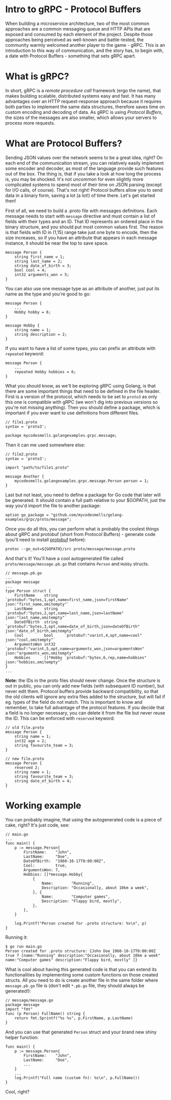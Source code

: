 # Intro to gRPC - Protocol Buffers

When building a microservice architecture, two of the most common approaches are a common messaging queue and HTTP APIs that are exposed and consumed by each element of the project. Despite those approaches being perceived as well-known and battle-tested, the community warmly welcomed another player to the game - gRPC. This is an introduction to this way of communication, and the story has, to begin with, a date with Protocol Buffers - something that sets gRPC apart.

# What is gRPC?

In short, gRPC is a _remote procedure call_ framework (ergo the name), that makes building scalable, distributed systems easy and fast. It has many advantages over an HTTP request-response approach because it requires both parties to implement the same data structures, therefore saves time on custom encoding and decoding of data. As gRPC is using _Protocol Buffers_, the sizes of the messages are also smaller, which allows your servers to process more requests. 

# What are Protocol Buffers?   

Sending JSON values over the network seems to be a great idea, right? On each end of the communication stream, you can relatively easily implement some encoder and decoder, as most of the language provide such features out of the box. The thing is, that if you take a look at how long the process is, you may be shocked. It's not uncommon for even slightly more complicated systems to spend most of their time on JSON parsing (except for I/O calls, of course). That's not right! Protocol buffers allow you to send data in a binary form, saving a lot (a lot!) of time there. Let's get started then!

First of all, we need to build a .proto file with messages definitions. Each message needs to start with `message` directive and must contain a list of fields with their types and an ID. That ID represents an ordered place in the binary structure, and you should put most common values first. The reason is that fields with ID in (1,15) range take just one byte to encode, then the size increases, so if you have an attribute that appears in each message instance, it should be near the top to save space.

    message Person {
        string first_name = 1;
        string last_name = 2;
        string date_of_birth = 3;
        bool cool = 4;
        int32 arguments_won = 5;
    }
    
You can also use one message type as an attribute of another, just put its name as the type and you're good to go:

    message Person {
        ...
        Hobby hobby = 6;
    }
    
    message Hobby {
        string name = 1;
        string description = 2;
    }
    
If you want to have a list of some types, you can prefix an attribute with `repeated` keyword:

    message Person {
        ...
        repeated Hobby hobbies = 6;
    }

What you should know, as we'll be exploring gRPC using Golang, is that there are some important things that need to be defined in the file header. First is a version of the protocol, which needs to be set to `proto3` as only this one is compatible with gRPC (we won't dig into previous versions so you're not missing anything). Then you should define a package, which is important if you ever want to use definitions from different files.

    // file1.proto
    syntax = 'proto3';
    
    package mycodesmells.golangexamples.grpc.message;

Then it can me used somewhere else:

    // file2.proto
    syntax = 'proto3';
    
    import "path/to/file1.proto"
    
    message Another {
        mycodesmells.golangexamples.grpc.message.Person person = 1;
    }

Last but not least, you need to define a package for Go code that later will be generated. It should contain a full path relative to your $GOPATH, just the way you'd import the file to another package:

    option go_package = "github.com/mycodesmells/golang-examples/grpc/proto/message";
    
Once you do all this, you can perform what is probably the coolest things about gRPC and protobuf (short from Protocol Buffers) - generate code (you'll need to install [protobuf](https://github.com/google/protobuf/releases) before):

    protoc --go_out=${GOPATH}/src proto/message/message.proto
    
And that's it! You'll have a cool autogenerated file called `proto/message/message.pb.go` that contains `Person` and `Hobby` structs.

    // message.pb.go
    ...
    package message
    ...
    type Person struct {
        FirstName    string   `protobuf:"bytes,1,opt,name=first_name,json=firstName" json:"first_name,omitempty"`
        LastName     string   `protobuf:"bytes,2,opt,name=last_name,json=lastName" json:"last_name,omitempty"`
        DateOfBirth  string   `protobuf:"bytes,3,opt,name=date_of_birth,json=dateOfBirth" json:"date_of_birth,omitempty"`
        Cool         bool     `protobuf:"varint,4,opt,name=cool" json:"cool,omitempty"`
        ArgumentsWon int32    `protobuf:"varint,5,opt,name=arguments_won,json=argumentsWon" json:"arguments_won,omitempty"`
        Hobbies      []*Hobby `protobuf:"bytes,6,rep,name=hobbies" json:"hobbies,omitempty"`
    }
    ...

**Note:** the IDs in the proto files should never change. Once the structure is out in public, you can only add new fields (with subsequent ID number), but never edit them. Protocol buffers provide backward compatibility, so that the old clients will ignore any extra files added to the structure, but will fail if eg. types of the field do not match. This is important to know and remember, to take full advantage of the protocol features. If you decide that a field is no longer necessary, you can delete it from the file but never reuse the ID. This can be enforced with `reserved` keyword:

    // old file.proto
    message Person {
        string name = 1;
        int32 age = 2;
        string favourite_team = 3;
    }
    
    // new file.proto    
    message Person {
        reserved 2;
        string name = 1;
        string favourite_team = 3;
        string date_of_birth = 4;
    }

# Working example
    
You can probably imagine, that using the autogenerated code is a piece of cake, right? It's just code, see:
        
    // main.go
    ...
    func main() {
        p := message.Person{
            FirstName:    "John",
            LastName:     "Doe",
            DateOfBirth:  "1960-10-17T0:00:00Z",
            Cool:         true,
            ArgumentsWon: 7,
            Hobbies: []*message.Hobby{
                {
                    Name:        "Running",
                    Description: "Occasionally, about 10km a week",
                }, {
                    Name:        "Computer games",
                    Description: "Flappy bird, mostly",
                },
            },
        }
    
        log.Printf("Person created for .proto structure: %v\n", p)
    }

Running it:

    $ go run main.go 
    Person created for .proto structure: {John Doe 1960-10-17T0:00:00Z true 7 [name:"Running" description:"Occasionally, about 10km a week"  name:"Computer games" description:"Flappy bird, mostly" ]}

What is cool about having this generated code is that you can extend its functionalities by implementing some custom functions on those created structs. All you need to do is create another file in the same folder where `message.pb.go` file is (don't edit `*.pb.go` file, they should always be generated!):

    // message/message.go
    package message
    import "fmt"
    func (p Person) FullName() string {
        return fmt.Sprintf("%s %s", p.FirstName, p.LastName)
    }

And you can use that generated `Person` struct and your brand new shiny helper function:

    func main() {
        p := message.Person{
            FirstName:    "John",
            LastName:     "Doe",
            ...
        }
        ...
        log.Printf("Full name (custom fn): %s\n", p.FullName())
    }

Cool, right?
